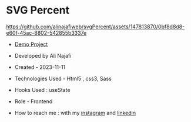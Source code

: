 # SVG Percent


https://github.com/alinajafiweb/svgPercent/assets/147813870/0bf8d8d8-e60f-45ac-8802-542855b3337e



- [Demo Project](https://alinajafiweb.github.io/stepText/)

- Developed by Ali Najafi

- Created - 2023-11-11

- Technologies Used - Html5 , css3, Sass

- Hooks Used : useState 

- Role - Frontend

- How to reach me : with my [instagram](https://www.instagram.com/alinajafi_web) and [linkedin](https://www.linkedin.com/in/alinajafi79/)
